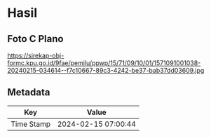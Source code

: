 # Hasil

## Foto C Plano

https://sirekap-obj-formc.kpu.go.id/9fae/pemilu/ppwp/15/71/09/10/01/1571091001038-20240215-034614--f7c10667-89c3-4242-be37-bab37dd03609.jpg


## Metadata

| Key        | Value               |
| ---------- | ------------------- |
| Time Stamp | 2024-02-15 07:00:44 |



